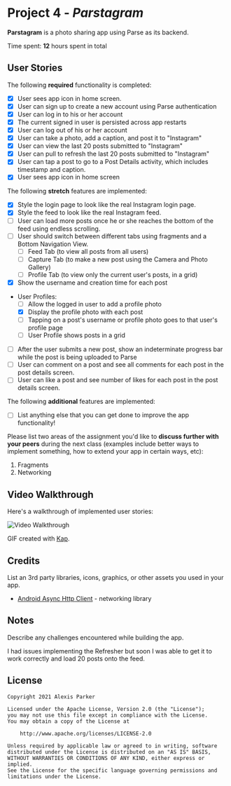 # Project 4 - *Parstagram*

**Parstagram** is a photo sharing app using Parse as its backend.

Time spent: **12** hours spent in total

## User Stories

The following **required** functionality is completed:

- [X] User sees app icon in home screen.
- [X] User can sign up to create a new account using Parse authentication
- [X] User can log in to his or her account
- [X] The current signed in user is persisted across app restarts
- [X] User can log out of his or her account
- [X] User can take a photo, add a caption, and post it to "Instagram"
- [X] User can view the last 20 posts submitted to "Instagram"
- [X] User can pull to refresh the last 20 posts submitted to "Instagram"
- [X] User can tap a post to go to a Post Details activity, which includes timestamp and caption.
- [X] User sees app icon in home screen

The following **stretch** features are implemented:

- [X] Style the login page to look like the real Instagram login page.
- [X] Style the feed to look like the real Instagram feed.
- [ ] User can load more posts once he or she reaches the bottom of the feed using endless scrolling.
- [ ] User should switch between different tabs using fragments and a Bottom Navigation View.
  - [ ] Feed Tab (to view all posts from all users)
  - [ ] Capture Tab (to make a new post using the Camera and Photo Gallery)
  - [ ] Profile Tab (to view only the current user's posts, in a grid)
- [X] Show the username and creation time for each post
- User Profiles:
  - [ ] Allow the logged in user to add a profile photo
  - [X] Display the profile photo with each post
  - [ ] Tapping on a post's username or profile photo goes to that user's profile page
  - [ ] User Profile shows posts in a grid
- [ ] After the user submits a new post, show an indeterminate progress bar while the post is being uploaded to Parse
- [ ] User can comment on a post and see all comments for each post in the post details screen.
- [ ] User can like a post and see number of likes for each post in the post details screen.

The following **additional** features are implemented:

- [ ] List anything else that you can get done to improve the app functionality!

Please list two areas of the assignment you'd like to **discuss further with your peers** during the next class (examples include better ways to implement something, how to extend your app in certain ways, etc):

1. Fragments
2. Networking

## Video Walkthrough

Here's a walkthrough of implemented user stories:

<img src='https://i.imgur.com/m4h0qQj.gif' title='Video Walkthrough' width='' alt='Video Walkthrough' />

GIF created with [Kap](https://getkap.co/).

## Credits

List an 3rd party libraries, icons, graphics, or other assets you used in your app.

- [Android Async Http Client](http://loopj.com/android-async-http/) - networking library


## Notes

Describe any challenges encountered while building the app.

I had issues implementing the Refresher but soon I was able to get it to work correctly and load 20 posts onto the feed.

## License

    Copyright 2021 Alexis Parker

    Licensed under the Apache License, Version 2.0 (the "License");
    you may not use this file except in compliance with the License.
    You may obtain a copy of the License at

        http://www.apache.org/licenses/LICENSE-2.0

    Unless required by applicable law or agreed to in writing, software
    distributed under the License is distributed on an "AS IS" BASIS,
    WITHOUT WARRANTIES OR CONDITIONS OF ANY KIND, either express or implied.
    See the License for the specific language governing permissions and
    limitations under the License.
